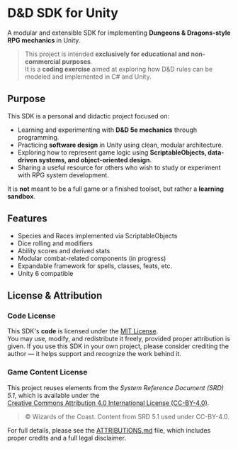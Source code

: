 # D&D SDK for Unity

A modular and extensible SDK for implementing **Dungeons & Dragons-style RPG mechanics** in Unity.

> This project is intended **exclusively for educational and non-commercial purposes**.  
> It is a **coding exercise** aimed at exploring how D&D rules can be modeled and implemented in C# and Unity.

## Purpose

This SDK is a personal and didactic project focused on:

- Learning and experimenting with **D&D 5e mechanics** through programming.
- Practicing **software design** in Unity using clean, modular architecture.
- Exploring how to represent game logic using **ScriptableObjects, data-driven systems, and object-oriented design**.
- Sharing a useful resource for others who wish to study or experiment with RPG system development.

It is **not** meant to be a full game or a finished toolset, but rather a **learning sandbox**.

## Features

- Species and Races implemented via ScriptableObjects
- Dice rolling and modifiers
- Ability scores and derived stats
- Modular combat-related components (in progress)
- Expandable framework for spells, classes, feats, etc.
- Unity 6 compatible

## License & Attribution

### Code License

This SDK's **code** is licensed under the [MIT License](LICENSE).  
You may use, modify, and redistribute it freely, provided proper attribution is given.
If you use this SDK in your own project, please consider crediting the author — it helps support and recognize the work behind it.

### Game Content License

This project reuses elements from the *System Reference Document (SRD) 5.1*, which is available under the  
[Creative Commons Attribution 4.0 International License (CC-BY-4.0)](https://creativecommons.org/licenses/by/4.0/).

> © Wizards of the Coast. Content from SRD 5.1 used under CC-BY-4.0.

For full details, please see the [ATTRIBUTIONS.md](./ATTRIBUTIONS.md) file, which includes proper credits and a full legal disclaimer.
